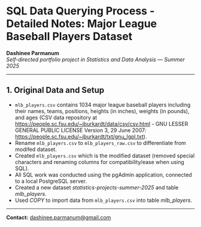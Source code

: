 # SQL Data Querying Process - Detailed Notes: Major League Baseball Players Dataset

**Dashinee Parmanum**  
*Self-directed portfolio project in Statistics and Data Analysis — Summer 2025*

---

## 1. Original Data and Setup
- `mlb_players.csv` contains 1034 major league baseball players including their names, teams, positions, heights (in inches), weights (in pounds), and ages (CSV data repository at https://people.sc.fsu.edu/~jburkardt/data/csv/csv.html - GNU LESSER GENERAL PUBLIC LICENSE Version 3, 29 June 2007: https://people.sc.fsu.edu/~jburkardt/txt/gnu_lgpl.txt).
- Rename `mlb_players.csv` to `mlb_players_raw.csv` to differentiate from modifed dataset.
- Created `mlb_players.csv` which is the modified dataset (removed special characters and renaming columns for compatibility/ease when using SQL).
- All SQL work was conducted using the pgAdmin application, connected to a local PostgreSQL server.
- Created a new dataset *statistics-projects-summer-2025* and table *mlb_players*.
- Used *COPY* to import data from `mlb_players.csv` into table *mlb_players*.

 ---
**Contact:** dashinee.parmanum@gmail.com
